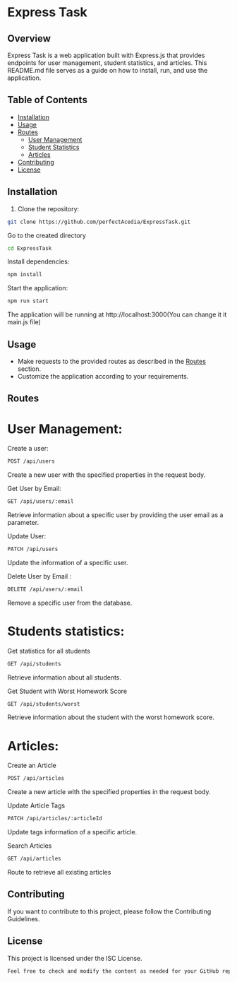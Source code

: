 # Express Task

## Overview

Express Task is a web application built with Express.js that provides endpoints for user management, student statistics, and articles. This README.md file serves as a guide on how to install, run, and use the application.

## Table of Contents

- [Installation](#installation)
- [Usage](#usage)
- [Routes](#routes)
  - [User Management](#user-management)
  - [Student Statistics](#student-statistics)
  - [Articles](#articles)
- [Contributing](#contributing)
- [License](#license)

## Installation

1. Clone the repository:

```bash
git clone https://github.com/perfectAcedia/ExpressTask.git
```
Go to the created directory
```bash
cd ExpressTask
```
Install dependencies:
```bash
npm install
```
Start the application:
```bash
npm run start
```
The application will be running at http://localhost:3000(You can change it it main.js file)


## Usage
- Make requests to the provided routes as described in the [Routes](#routes) section.
-  Customize the application according to your requirements.

## Routes
 # User Management:

Create a user:
```bash
POST /api/users
```
Create a new user with the specified properties in the request body.

Get User by Email:
```bash
GET /api/users/:email
```
Retrieve information about a specific user by providing the user email as a parameter.

Update User:
```bash
PATCH /api/users
```
Update the information of a specific user.

Delete User by Email
:
```bash
DELETE /api/users/:email
```
Remove a specific user from the database.

 # Students statistics:

Get statistics for all students
```bash
GET /api/students
```
Retrieve information about all students.

Get Student with Worst Homework Score
```bash
GET /api/students/worst
```
Retrieve information about the student with the worst homework score.

 # Articles:

Create an Article
```bash
POST /api/articles
```
Create a new article with the specified properties in the request body.

Update Article Tags
```bash
PATCH /api/articles/:articleId
```
Update tags information of a specific article.


Search Articles
```bash
GET /api/articles
```
Route to retrieve all existing articles


## Contributing
If you want to contribute to this project, please follow the Contributing Guidelines.

## License
This project is licensed under the ISC License.
```bash
Feel free to check and modify the content as needed for your GitHub repository.
```
